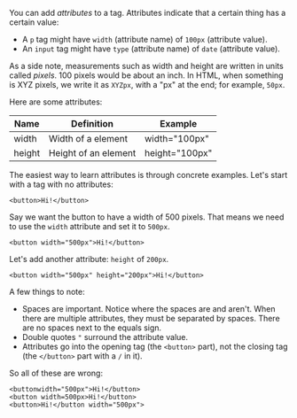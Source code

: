 You can add _attributes_ to a tag. Attributes indicate that a certain thing has a certain value:
* A ```p``` tag might have ```width``` (attribute name) of ```100px``` (attribute value).
* An ```input``` tag might have ```type``` (attribute name) of ```date``` (attribute value).

As a side note, measurements such as width and height are written in units called _pixels_. 100 pixels would be about an inch. In HTML, when something is XYZ pixels, we write it as ```XYZpx```, with a "px" at the end; for example, ```50px```.

Here are some attributes:
<table class="table">
    <thead>
        <tr>
            <th>Name</th>
            <th>Definition</th>
            <th>Example</th>
        </tr>
    </thead>
    <tbody>
        <tr><td>width</td><td>Width of a element</td><td>width="100px"</td></tr>
        <tr><td>height</td><td>Height of an element</td><td>height="100px"</td></tr>
    </tbody>
</table>

The easiest way to learn attributes is through concrete examples. Let's start with a tag with no attributes:
```
<button>Hi!</button>
```
Say we want the button to have a width of 500 pixels. That means we need to use the ```width``` attribute and set it to ```500px```.
```
<button width="500px">Hi!</button>
```
Let's add another attribute: ```height``` of ```200px```.
```
<button width="500px" height="200px">Hi!</button>
```

A few things to note:
* Spaces are important. Notice where the spaces are and aren't. When there are multiple attributes, they must be separated by spaces. There are no spaces next to the equals sign.
* Double quotes ```"``` surround the attribute value.
* Attributes go into the opening tag (the ```<button>``` part), not the closing tag (the ```</button>``` part with a ```/``` in it).

So all of these are wrong:
```
<buttonwidth="500px">Hi!</button>
<button width=500px>Hi!</button>
<button>Hi!</button width="500px">
```